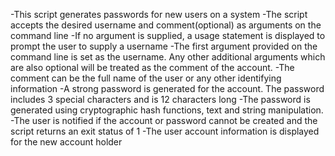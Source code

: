 -This script generates passwords for new users on a system
-The script accepts the desired username and comment(optional) as arguments on the command line
-If no argument is supplied, a usage statement is displayed to prompt the user to supply a username
-The first argument provided on the command line is set as the username. Any other additional arguments which are also optional will be treated as the comment of the account.
-The comment can be the full name of the user or any other identifying information
-A strong password is generated for the account. The password includes 3 special characters and is 12 characters long
-The password is generated using cryptographic hash functions, text and string manipulation.
-The user is notified if the account or password cannot be created and the script returns an exit status of 1
-The user account information is displayed for the new account holder 
